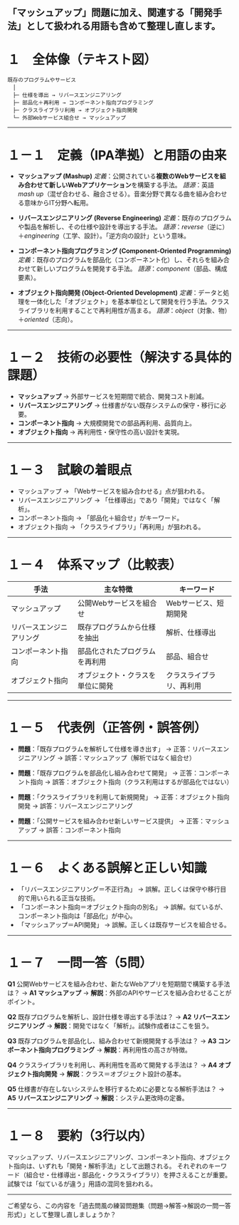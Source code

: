 「マッシュアップ」問題に加え、関連する「開発手法」として扱われる用語も含めて整理し直します。
---

# １　全体像（テキスト図）

```
既存のプログラムやサービス
　│
　├─ 仕様を導出 → リバースエンジニアリング
　├─ 部品化＋再利用 → コンポーネント指向プログラミング
　├─ クラスライブラリ利用 → オブジェクト指向開発
　└─ 外部Webサービス組合せ → マッシュアップ
```

---

# １－１　定義（IPA準拠）と用語の由来

* **マッシュアップ (Mashup)**
  *定義*：公開されている**複数のWebサービスを組み合わせて新しいWebアプリケーション**を構築する手法。
  *語源*：英語 *mash up*（混ぜ合わせる、融合させる）。音楽分野で異なる曲を組み合わせる意味からIT分野へ転用。

* **リバースエンジニアリング (Reverse Engineering)**
  *定義*：既存のプログラムや製品を解析し、その仕様や設計を導出する手法。
  *語源*：*reverse*（逆に）＋*engineering*（工学、設計）。「逆方向の設計」という意味。

* **コンポーネント指向プログラミング (Component-Oriented Programming)**
  *定義*：既存のプログラムを部品化（コンポーネント化）し、それらを組み合わせて新しいプログラムを開発する手法。
  *語源*：*component*（部品、構成要素）。

* **オブジェクト指向開発 (Object-Oriented Development)**
  *定義*：データと処理を一体化した「オブジェクト」を基本単位として開発を行う手法。クラスライブラリを利用することで再利用性が高まる。
  *語源*：*object*（対象、物）＋*oriented*（志向）。

---

# １－２　技術の必要性（解決する具体的課題）

* **マッシュアップ** → 外部サービスを短期間で統合、開発コスト削減。
* **リバースエンジニアリング** → 仕様書がない既存システムの保守・移行に必要。
* **コンポーネント指向** → 大規模開発での部品再利用、品質向上。
* **オブジェクト指向** → 再利用性・保守性の高い設計を実現。

---

# １－３　試験の着眼点

* マッシュアップ → 「Webサービスを組み合わせる」点が狙われる。
* リバースエンジニアリング → 「仕様導出」であり「開発」ではなく「解析」。
* コンポーネント指向 → 「部品化＋組合せ」がキーワード。
* オブジェクト指向 → 「クラスライブラリ」「再利用」が狙われる。

---

# １－４　体系マップ（比較表）

| 手法           | 主な特徴             | キーワード        |
| ------------ | ---------------- | ------------ |
| マッシュアップ      | 公開Webサービスを組合せ    | Webサービス、短期開発 |
| リバースエンジニアリング | 既存プログラムから仕様を抽出   | 解析、仕様導出      |
| コンポーネント指向    | 部品化されたプログラムを再利用  | 部品、組合せ       |
| オブジェクト指向     | オブジェクト・クラスを単位に開発 | クラスライブラリ、再利用 |

---

# １－５　代表例（正答例・誤答例）

* **問題**：「既存プログラムを解析して仕様を導き出す」
  → 正答：リバースエンジニアリング
  → 誤答：マッシュアップ（解析ではなく組合せ）

* **問題**：「既存プログラムを部品化し組み合わせて開発」
  → 正答：コンポーネント指向
  → 誤答：オブジェクト指向（クラス利用はするが部品化ではない）

* **問題**：「クラスライブラリを利用して新規開発」
  → 正答：オブジェクト指向開発
  → 誤答：リバースエンジニアリング

* **問題**：「公開サービスを組み合わせ新しいサービス提供」
  → 正答：マッシュアップ
  → 誤答：コンポーネント指向

---

# １－６　よくある誤解と正しい知識

* 「リバースエンジニアリング＝不正行為」 → 誤解。正しくは保守や移行目的で用いられる正当な技術。
* 「コンポーネント指向＝オブジェクト指向の別名」 → 誤解。似ているが、コンポーネント指向は「部品化」が中心。
* 「マッシュアップ＝API開発」 → 誤解。正しくは既存サービスを組合せる。

---

# １－７　一問一答（5問）

**Q1** 公開Webサービスを組み合わせ、新たなWebアプリを短期間で構築する手法は？
→ **A1 マッシュアップ**
→ **解説**：外部のAPIやサービスを組み合わせることがポイント。

**Q2** 既存プログラムを解析し、設計仕様を導出する手法は？
→ **A2 リバースエンジニアリング**
→ **解説**：開発ではなく「解析」。試験作成者はここを狙う。

**Q3** 既存プログラムを部品化し、組み合わせて新規開発する手法は？
→ **A3 コンポーネント指向プログラミング**
→ **解説**：再利用性の高さが特徴。

**Q4** クラスライブラリを利用し、再利用性を高めて開発する手法は？
→ **A4 オブジェクト指向開発**
→ **解説**：クラス＝オブジェクト設計の基本。

**Q5** 仕様書が存在しないシステムを移行するために必要となる解析手法は？
→ **A5 リバースエンジニアリング**
→ **解説**：システム更改時の定番。

---

# １－８　要約（3行以内）

マッシュアップ、リバースエンジニアリング、コンポーネント指向、オブジェクト指向は、いずれも「開発・解析手法」として出題される。
それぞれのキーワード（組合せ・仕様導出・部品化・クラスライブラリ）を押さえることが重要。
試験では「似ているが違う」用語の混同を狙われる。

---

ご希望なら、この内容を「過去問風の練習問題集（問題→解答→解説の一問一答形式）」として整理し直しましょうか？
